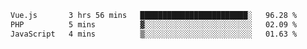 <!--START_SECTION:waka-->

```txt
Vue.js       3 hrs 56 mins   ████████████████████████░   96.28 %
PHP          5 mins          ▓░░░░░░░░░░░░░░░░░░░░░░░░   02.09 %
JavaScript   4 mins          ▒░░░░░░░░░░░░░░░░░░░░░░░░   01.63 %
```

<!--END_SECTION:waka-->
